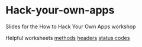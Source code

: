 # Hack-your-own-apps
Slides for the How to Hack Your Own Apps workshop

Helpful worksheets
[methods](http://prezo.s3.amazonaws.com/pixi_california_2018/basics/methods.pdf)
[headers](http://prezo.s3.amazonaws.com/pixi_california_2018/basics/headers.pdf)
[status codes](http://prezo.s3.amazonaws.com/pixi_california_2018/basics/status-codes.pdf)

